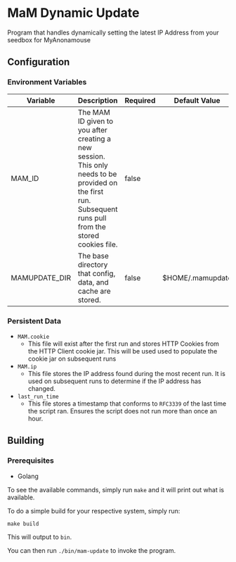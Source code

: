 # MaM Dynamic Update

Program that handles dynamically setting the latest IP Address from your seedbox for MyAnonamouse

## Configuration

### Environment Variables

| Variable      | Description                                                                                                                                               | Required | Default Value    |
| ------------- | --------------------------------------------------------------------------------------------------------------------------------------------------------- | -------- | ---------------- |
| MAM_ID        | The MAM ID given to you after creating a new session. This only needs to be provided on the first run. Subsequent runs pull from the stored cookies file. | false    |                  |
| MAMUPDATE_DIR | The base directory that config, data, and cache are stored.                                                                                               | false    | $HOME/.mamupdate |

### Persistent Data

- `MAM.cookie`
  - This file will exist after the first run and stores HTTP Cookies from the HTTP Client cookie jar. This will be used used to populate the cookie jar on subsequent runs
- `MAM.ip`
  - This file stores the IP address found during the most recent run. It is used on subsequent runs to determine if the IP address has changed.
- `last_run_time`
  - This file stores a timestamp that conforms to `RFC3339` of the last time the script ran. Ensures the script does not run more than once an hour.

## Building

### Prerequisites

- Golang

To see the available commands, simply run `make` and it will print out what is available.

To do a simple build for your respective system, simply run:

```console
make build
```

This will output to `bin`.

You can then run `./bin/mam-update` to invoke the program.
